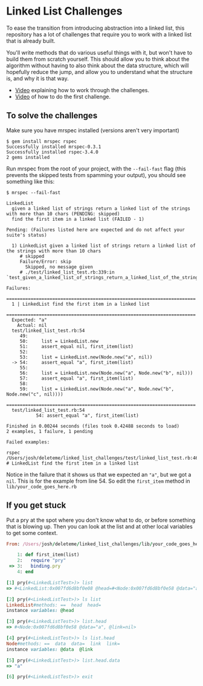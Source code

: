 Linked List Challenges
======================

To ease the transition from introducing abstraction into a linked list,
this repository has a lot of challenges that require you to work with a
linked list that is already built.

You'll write methods that do various useful things with it,
but won't have to build them from scratch yourself.
This should allow you to think about the algorithm without having
to also think about the data structure, which will hopefully
reduce the jump, and allow you to understand what the structure is,
and why it is that way.

* [Video](https://vimeo.com/156726608) explaining how to work through the challenges.
* [Video](https://vimeo.com/156731425) of how to do the first challenge.


To solve the challenges
-----------------------

Make sure you have mrspec installed (versions aren't very important)

```
$ gem install mrspec rspec
Successfully installed mrspec-0.3.1
Successfully installed rspec-3.4.0
2 gems installed
```

Run mrspec from the root of your project, with the `--fail-fast` flag
(this prevents the skipped tests from spamming your output),
you should see something like this:

```
$ mrspec --fail-fast

LinkedList
  given a linked list of strings return a linked list of the strings with more than 10 chars (PENDING: skipped)
  find the first item in a linked list (FAILED - 1)

Pending: (Failures listed here are expected and do not affect your suite's status)

  1) LinkedList given a linked list of strings return a linked list of the strings with more than 10 chars
     # skipped
     Failure/Error: skip
       Skipped, no message given
     # ./test/linked_list_test.rb:339:in `test_given_a_linked_list_of_strings_return_a_linked_list_of_the_strings_with_more_than_10_chars'

Failures:
  ======================================================================
  1 | LinkedList find the first item in a linked list
  ======================================================================
  Expected: "a"
    Actual: nil
  test/linked_list_test.rb:54
     49:
     50:     list = LinkedList.new
     51:     assert_equal nil, first_item(list)
     52:
     53:     list = LinkedList.new(Node.new("a", nil))
  -> 54:     assert_equal "a", first_item(list)
     55:
     56:     list = LinkedList.new(Node.new("a", Node.new("b", nil)))
     57:     assert_equal "a", first_item(list)
     58:
     59:     list = LinkedList.new(Node.new("a", Node.new("b", Node.new("c", nil))))
  ======================================================================
  test/linked_list_test.rb:54
           54: assert_equal "a", first_item(list)

Finished in 0.00244 seconds (files took 0.42488 seconds to load)
2 examples, 1 failure, 1 pending

Failed examples:

rspec /Users/josh/deleteme/linked_list_challenges/test/linked_list_test.rb:46 # LinkedList find the first item in a linked list
```

Notice in the failure that it shows us that we expected an `"a"`, but we got a `nil`.
This is for the example from line 54. So edit the `first_item` method in `lib/your_code_goes_here.rb`

If you get stuck
----------------

Put a pry at the spot where you don't know what to do,
or before something that is blowing up. Then you can look
at the list and at other local variables to get some context.

```ruby
From: /Users/josh/deleteme/linked_list_challenges/lib/your_code_goes_here.rb @ line 3 Object#first_item:

    1: def first_item(list)
    2:   require "pry"
 => 3:   binding.pry
    4: end

[1] pry(#<LinkedListTest>)> list
=> #<LinkedList:0x007fd6d8bf0e08 @head=#<Node:0x007fd6d8bf0e58 @data="a", @link=nil>>

[2] pry(#<LinkedListTest>)> ls list
LinkedList#methods: ==  head  head=
instance variables: @head

[3] pry(#<LinkedListTest>)> list.head
=> #<Node:0x007fd6d8bf0e58 @data="a", @link=nil>

[4] pry(#<LinkedListTest>)> ls list.head
Node#methods: ==  data  data=  link  link=
instance variables: @data  @link

[5] pry(#<LinkedListTest>)> list.head.data
=> "a"

[6] pry(#<LinkedListTest>)> exit
```
